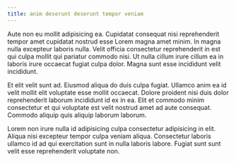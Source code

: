 ```yaml
---
title: anim deserunt deserunt tempor veniam
---
```


Aute non eu mollit adipisicing ea. Cupidatat consequat nisi reprehenderit tempor amet cupidatat nostrud esse Lorem magna amet minim. In magna nulla excepteur laboris nulla. Velit officia consectetur reprehenderit in est qui culpa mollit qui pariatur commodo nisi. Ut nulla cillum irure cillum ea in laboris irure occaecat fugiat culpa dolor. Magna sunt esse incididunt velit incididunt.

Et elit velit sunt ad. Eiusmod aliqua do duis culpa fugiat. Ullamco anim ea id velit mollit elit voluptate esse mollit occaecat. Dolore proident nisi duis dolor reprehenderit laborum incididunt id ex in ea. Elit et commodo minim consectetur et qui voluptate est velit nostrud amet ad aute consequat. Commodo aliquip quis aliquip laborum laborum.

Lorem non irure nulla id adipisicing culpa consectetur adipisicing in elit. Aliqua nisi excepteur tempor culpa veniam aliqua. Consectetur laboris ullamco id ad qui exercitation sunt in nulla laboris labore. Fugiat sunt sunt velit esse reprehenderit voluptate non.